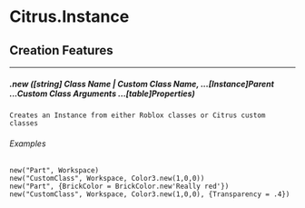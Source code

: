 # Citrus.Instance
## Creation Features
***
##### .new ([string] Class Name | Custom Class Name, ...[Instance]Parent ...Custom Class Arguments ...[table]Properties)
	Creates an Instance from either Roblox classes or Citrus custom classes
###### Examples
	new("Part", Workspace)
	new("CustomClass", Workspace, Color3.new(1,0,0))
	new("Part", {BrickColor = BrickColor.new'Really red'})
	new("CustomClass", Workspace, Color3.new(1,0,0), {Transparency = .4})
